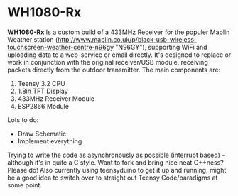 # WH1080-Rx

__WH1080-Rx__ Is  a custom build of a 433MHz Receiver for the populer Maplin Weather station (http://www.maplin.co.uk/p/black-usb-wireless-touchscreen-weather-centre-n96gy "N96GY"), supporting WiFi and uploading data to a web-service or email directly. It's designed to replace or work in conjunction with the original receiver/USB module, receiving packets directly from the outdoor transmitter.
The main components are:
1. Teensy 3.2 CPU
2. 1.8in TFT Display
3. 433MHz Receiver Module
4. ESP2866 Module

Lots to do:
- Draw Schematic
- Implement everything

Trying to write the code as asynchronously as possible (interrupt based) - although it's in quite a C style. Want to fork and bring nice neat C++ness? Please do!
Also currently using teensyduino to get it up and running, might be a good idea to switch over to straight out Teensy Code/paradigms at some point.
